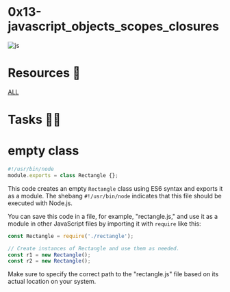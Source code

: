 # 0x13-javascript_objects_scopes_closures

![js](0x13-javascript_objects_scopes_closures)
# Resources 📑

[ALL](https://intranet.alxswe.com/projects/304)

# Tasks 🚀✨

# empty class

```javascript
#!/usr/bin/node
module.exports = class Rectangle {};
```

This code creates an empty `Rectangle` class using ES6 syntax and exports it as a module. The shebang `#!/usr/bin/node` indicates that this file should be executed with Node.js.

You can save this code in a file, for example, "rectangle.js," and use it as a module in other JavaScript files by importing it with `require` like this:

```javascript
const Rectangle = require('./rectangle');

// Create instances of Rectangle and use them as needed.
const r1 = new Rectangle();
const r2 = new Rectangle();
```

Make sure to specify the correct path to the "rectangle.js" file based on its actual location on your system.
